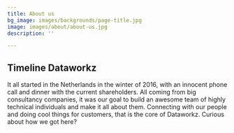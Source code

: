 ```yaml
---
title: About us
bg_image: images/backgrounds/page-title.jpg
image: images/about/about-us.jpg
description: ''

---
```

## Timeline Dataworkz

It all started in the Netherlands in the winter of 2016,  with an innocent phone call and dinner with the current shareholders.
All coming from big consultancy companies, it was our goal to build an awesome team of highly technical individuals and make it all about them.
Connecting with our people and doing cool things for customers, that is the core of Dataworkz.
Curious about how we got here?
